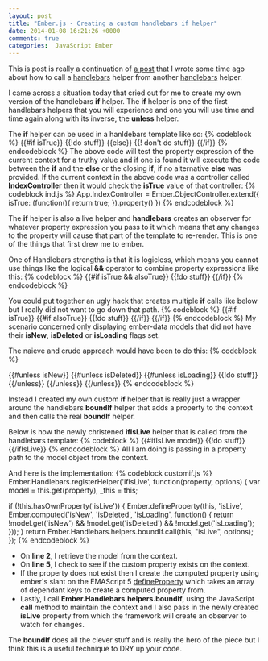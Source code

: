 ```yaml
---
layout: post
title: "Ember.js - Creating a custom handlebars if helper"
date: 2014-01-08 16:21:26 +0000
comments: true
categories:  JavaScript Ember
---
```

This is post is really a continuation of <a href="http://www.thesoftwaresimpleton.com/blog/2013/04/07/handlebars-helper/" target="_blank">a post</a> that I wrote some time ago about how to call a <a href="http://handlebarsjs.com/" target="_blank">handlebars</a> helper from another <a href="http://handlebarsjs.com/" target="_blank">handlebars</a> helper. 

I came across a situation today that cried out for me to create my own version of the handlebars **if** helper.  The **if** helper is one  of the first handlebars helpers that you will experience and one you will use time and time again along with its inverse, the **unless** helper.

The **if** helper can be used in a hanldebars template like so:
{% codeblock %}
&#123;&#123;#if isTrue&#125;&#125;
  &#123;&#123;!do stuff&#125;&#125;
&#123;&#123;else&#125;&#125;
  &#123;&#123;! don't do stuff&#125;&#125;
&#123;&#123;/if&#125;&#125;
{% endcodeblock %}
The above code will test the property expression of the current context for a truthy value and if one is found it will execute the code between the **if** and the **else** or the closing **if**, if no alternative **else** was provided.  If the current context in the above code was a controller called **IndexController** then it would check the **isTrue** value of that controller:
{% codeblock ind.js %}
App.IndexController = Ember.ObjectController.extend({
	isTrue: (function(){
		return true;
	}).property()
})
{% endcodeblock %}

The **if** helper is also a live helper and **handlebars** creates an observer for whatever property expression you pass to it which means that any changes to the property will cause that part of the template to re-render.  This is one of the things that first drew me to ember.

One of Handlebars strengths is that it is logicless, which means you cannot use things like the logical **&&** operator to combine property expressions like this:
{% codeblock %}
&#123;&#123;#if isTrue && alsoTrue&#125;&#125;
  &#123;&#123;!do stuff&#125;&#125;
&#123;&#123;/if&#125;&#125;
{% endcodeblock %}

You could put together an ugly hack that creates multiple **if** calls like below but I really did not want to go down that path.
{% codeblock %}
&#123;&#123;#if isTrue&#125;&#125;
  &#123;&#123;#if alsoTrue&#125;&#125;
    &#123;&#123;!do stuff&#125;&#125;
  &#123;&#123;/if&#125;&#125;
&#123;&#123;/if&#125;&#125;
{% endcodeblock %}
My scenario concerned only displaying ember-data models that did not have their **isNew**, **isDeleted** or **isLoading** flags set.

The naieve and crude approach would have been to do this:
{% codeblock %}

&#123;&#123;#unless isNew&#125;&#125;
  &#123;&#123;#unless isDeleted&#125;&#125;
    &#123;&#123;#unless isLoading&#125;&#125;
      &#123;&#123;!do stuff&#125;&#125;
    &#123;&#123;/unless&#125;&#125;
  &#123;&#123;/unless&#125;&#125;
&#123;&#123;/unless&#125;&#125;
{% endcodeblock %}

Instead I created my own custom **if** helper that is really just a wrapper around the handlebars **boundIf** helper that adds a property to the context and then calls the real **boundIf** helper.

Below is how the newly christened **ifIsLive** helper that is called from the handlebars template:
{% codeblock %}
&#123;&#123;#ifIsLive model&#125;&#125;
  &#123;&#123;!do stuff&#125;&#125;
&#123;&#123;/ifIsLive&#125;&#125;
{% endcodeblock %}
All I am doing is passing in a property path to the model object from the context.

And here is the implementation:
{% codeblock customif.js %}
Ember.Handlebars.registerHelper('ifIsLive', function(property, options) {
  var model = this.get(property),
    _this = this;
  
  if (!this.hasOwnProperty('isLive')) {
    Ember.defineProperty(this, 'isLive', Ember.computed('isNew', 'isDeleted', 'isLoading', function() {
      return !model.get('isNew') && !model.get('isDeleted') && !model.get('isLoading');
    }));
  }
  return Ember.Handlebars.helpers.boundIf.call(this, "isLive", options);
});
{% endcodeblock %}
- On **line 2**, I retrieve the model from the context.
- On **line 5**, I check to see if the custom property exists on the context.
- If the property does not exist then I create the computed property using ember's slant on the EMAScript 5 <a href="https://developer.mozilla.org/en-US/docs/Web/JavaScript/Reference/Global_Objects/Object/defineProperty" target="_blank">defineProperty</a> which takes an array of dependant keys to create a computed property from.
- Lastly, I call **Ember.Handlebars.helpers.boundIf**, using the JavaScript **call** method to maintain the context and I also pass in the newly created **isLive** property from which the framework will create an observer to watch for changes.

The **boundIf** does all the clever stuff and is really the hero of the piece but I think this is a useful technique to DRY up your code. 
